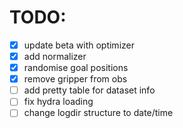 # TODO:

- [x] update beta with optimizer
- [x] add normalizer
- [x] randomise goal positions
- [x] remove gripper from obs
- [ ] add pretty table for dataset info
- [ ] fix hydra loading
- [ ] change logdir structure to date/time
